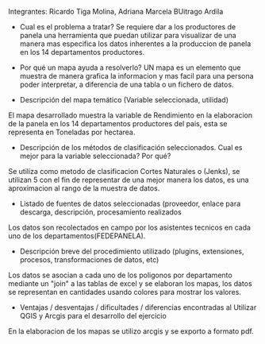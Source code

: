 Integrantes: Ricardo Tiga Molina, Adriana Marcela BUitrago Ardila 


- Cual es el problema a tratar?
Se requiere dar a los productores de panela una herramienta que puedan utilizar para visualizar de una manera mas especifica los datos inherentes a la produccion de panela en los 14 departamentos productores.

- Por qué un mapa ayuda a resolverlo?
UN mapa es un elemento que muestra de manera grafica la informacion y mas facil para una persona poder interpretar, a diferencia de una tabla o un fichero de datos.


- Descripción del mapa temático (Variable seleccionada, utilidad)

El mapa desarrollado muestra la variable de Rendimiento en la elaboracion de la panela en los 14 departamentos productores del pais, esta se representa en Toneladas por hectarea.

- Descripción de los métodos de clasificación seleccionados. Cual es mejor para la variable seleccionada? Por qué?

Se utiliza como metodo de clasificacion Cortes Naturales o (Jenks), se utilizan 5 con el fin de representar de una mejor manera los datos, es una aproximacion al rango de la muestra de datos.


- Listado de fuentes de datos seleccionadas (proveedor, enlace para descarga, descripción, procesamiento realizados

Los datos son recolectados en campo por los asistentes tecnicos en cada uno de los departamentos(FEDEPANELA).

- Descripción breve del procedimiento utilizado (plugins, extensiones, procesos, transformaciones de datos, etc)

Los datos se asocian a cada uno de los poligonos por departamento mediante un "join" a las tablas de excel y se elaboran los mapas, los datos se representan en cantidades usando colores para mostrar los valores.

- Ventajas / desventajas / dificultades / diferencias encontradas al Utilizar QGIS y Arcgis para el desarrollo del ejercicio 

En la elaboracion de los mapas se utilizo arcgis y se exporto a formato pdf.
